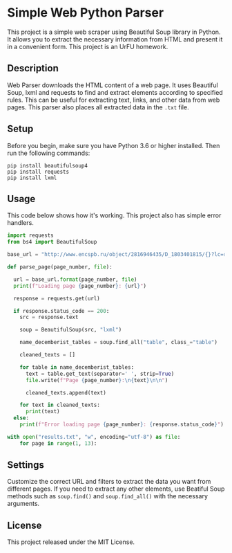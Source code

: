 # Simple Web Python Parser

This project is a simple web scraper using Beautiful Soup library in Python. It allows you to extract the necessary information from HTML and present it in a convenient form. This project is an UrFU homework.

## Description 

Web Parser downloads the HTML content of a web page. It uses Beautiful Soup, lxml and requests to find and extract elements according to specified rules. This can be useful for extracting text, links, and other data from web pages. This parser also places all extracted data in the ```.txt``` file.

## Setup

Before you begin, make sure you have Python 3.6 or higher installed. Then run the following commands:

```
pip install beautifulsoup4
pip install requests
pip install lxml
```

## Usage

This code below shows how it's working. This project also has simple error handlers.

```python
import requests
from bs4 import BeautifulSoup

base_url = "http://www.encspb.ru/object/2816946435/D_1803401815/{}?lc=ru"

def parse_page(page_number, file):

  url = base_url.format(page_number, file)
  print(f"Loading page {page_number}: {url}")

  response = requests.get(url)

  if response.status_code == 200:
    src = response.text

    soup = BeautifulSoup(src, "lxml")

    name_decemberist_tables = soup.find_all("table", class_="table")

    cleaned_texts = []

    for table in name_decemberist_tables:
      text = table.get_text(separator=' ', strip=True)
      file.write(f"Page {page_number}:\n{text}\n\n")

      cleaned_texts.append(text)

    for text in cleaned_texts:
      print(text)
  else:
    print(f"Error loading page {page_number}: {response.status_code}")

with open("results.txt", "w", encoding="utf-8") as file:
    for page in range(1, 13):
```

## Settings

Customize the correct URL and filters to extract the data you want from different pages. If you need to extract any other elements, use Beatiful Soup methods such as ```soup.find()``` and ```soup.find_all()``` with the necessary arguments.

## License 

This project released under the MIT License.